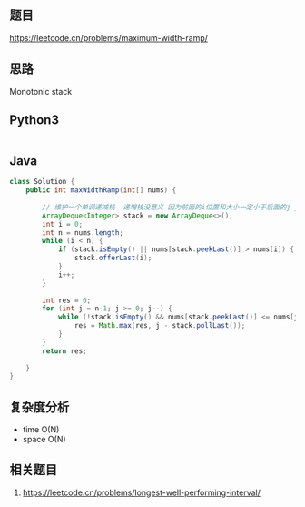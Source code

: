 ## 题目
https://leetcode.cn/problems/maximum-width-ramp/

## 思路
Monotonic stack

## Python3
```python3

```
## Java
```java
class Solution {
    public int maxWidthRamp(int[] nums) {
        
        // 维护一个单调递减栈  递增栈没意义 因为前面的i位置和大小一定小于后面的j j就失去了被遍历的意义
        ArrayDeque<Integer> stack = new ArrayDeque<>();
        int i = 0;
        int n = nums.length;
        while (i < n) {
            if (stack.isEmpty() || nums[stack.peekLast()] > nums[i]) {
                stack.offerLast(i);
            }
            i++;
        }
        
        int res = 0;
        for (int j = n-1; j >= 0; j--) {
            while (!stack.isEmpty() && nums[stack.peekLast()] <= nums[j]) {
                res = Math.max(res, j - stack.pollLast());
            } 
        }
        return res;
        
    }
}
```

## 复杂度分析
* time O(N)
* space O(N)

## 相关题目
1. https://leetcode.cn/problems/longest-well-performing-interval/
